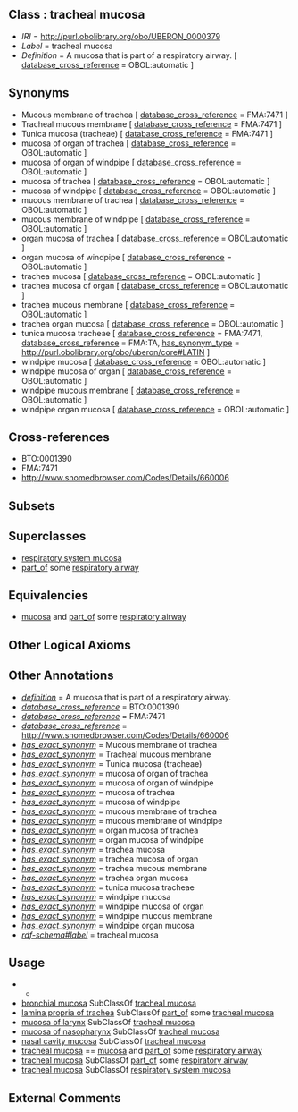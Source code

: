 
## Class : tracheal mucosa

 * *IRI* = http://purl.obolibrary.org/obo/UBERON_0000379
 * *Label* = tracheal mucosa
 * *Definition* = A mucosa that is part of a respiratory airway. [ [database_cross_reference](../../ef/oboInOwl#hasDbXref.md) = OBOL:automatic ]

## Synonyms

 * Mucous membrane of trachea [ [database_cross_reference](../../ef/oboInOwl#hasDbXref.md) = FMA:7471 ]
 * Tracheal mucous membrane [ [database_cross_reference](../../ef/oboInOwl#hasDbXref.md) = FMA:7471 ]
 * Tunica mucosa (tracheae) [ [database_cross_reference](../../ef/oboInOwl#hasDbXref.md) = FMA:7471 ]
 * mucosa of organ of trachea [ [database_cross_reference](../../ef/oboInOwl#hasDbXref.md) = OBOL:automatic ]
 * mucosa of organ of windpipe [ [database_cross_reference](../../ef/oboInOwl#hasDbXref.md) = OBOL:automatic ]
 * mucosa of trachea [ [database_cross_reference](../../ef/oboInOwl#hasDbXref.md) = OBOL:automatic ]
 * mucosa of windpipe [ [database_cross_reference](../../ef/oboInOwl#hasDbXref.md) = OBOL:automatic ]
 * mucous membrane of trachea [ [database_cross_reference](../../ef/oboInOwl#hasDbXref.md) = OBOL:automatic ]
 * mucous membrane of windpipe [ [database_cross_reference](../../ef/oboInOwl#hasDbXref.md) = OBOL:automatic ]
 * organ mucosa of trachea [ [database_cross_reference](../../ef/oboInOwl#hasDbXref.md) = OBOL:automatic ]
 * organ mucosa of windpipe [ [database_cross_reference](../../ef/oboInOwl#hasDbXref.md) = OBOL:automatic ]
 * trachea mucosa [ [database_cross_reference](../../ef/oboInOwl#hasDbXref.md) = OBOL:automatic ]
 * trachea mucosa of organ [ [database_cross_reference](../../ef/oboInOwl#hasDbXref.md) = OBOL:automatic ]
 * trachea mucous membrane [ [database_cross_reference](../../ef/oboInOwl#hasDbXref.md) = OBOL:automatic ]
 * trachea organ mucosa [ [database_cross_reference](../../ef/oboInOwl#hasDbXref.md) = OBOL:automatic ]
 * tunica mucosa tracheae [ [database_cross_reference](../../ef/oboInOwl#hasDbXref.md) = FMA:7471, [database_cross_reference](../../ef/oboInOwl#hasDbXref.md) = FMA:TA, [has_synonym_type](../../pe/oboInOwl#hasSynonymType.md) = http://purl.obolibrary.org/obo/uberon/core#LATIN ]
 * windpipe mucosa [ [database_cross_reference](../../ef/oboInOwl#hasDbXref.md) = OBOL:automatic ]
 * windpipe mucosa of organ [ [database_cross_reference](../../ef/oboInOwl#hasDbXref.md) = OBOL:automatic ]
 * windpipe mucous membrane [ [database_cross_reference](../../ef/oboInOwl#hasDbXref.md) = OBOL:automatic ]
 * windpipe organ mucosa [ [database_cross_reference](../../ef/oboInOwl#hasDbXref.md) = OBOL:automatic ]

## Cross-references

 * BTO:0001390
 * FMA:7471
 * http://www.snomedbrowser.com/Codes/Details/660006

## Subsets


## Superclasses

 * [respiratory system mucosa](../../UBERON/85/UBERON_0004785.md)
 * [part_of](../../BFO/50/BFO_0000050.md) some [respiratory airway](../../UBERON/05/UBERON_0001005.md)

## Equivalencies

 * [mucosa](../../UBERON/44/UBERON_0000344.md) and [part_of](../../BFO/50/BFO_0000050.md) some [respiratory airway](../../UBERON/05/UBERON_0001005.md)

## Other Logical Axioms


## Other Annotations

 * *[definition](../../IAO/15/IAO_0000115.md)* = A mucosa that is part of a respiratory airway.
 * *[database_cross_reference](../../ef/oboInOwl#hasDbXref.md)* = BTO:0001390
 * *[database_cross_reference](../../ef/oboInOwl#hasDbXref.md)* = FMA:7471
 * *[database_cross_reference](../../ef/oboInOwl#hasDbXref.md)* = http://www.snomedbrowser.com/Codes/Details/660006
 * *[has_exact_synonym](../../ym/oboInOwl#hasExactSynonym.md)* = Mucous membrane of trachea
 * *[has_exact_synonym](../../ym/oboInOwl#hasExactSynonym.md)* = Tracheal mucous membrane
 * *[has_exact_synonym](../../ym/oboInOwl#hasExactSynonym.md)* = Tunica mucosa (tracheae)
 * *[has_exact_synonym](../../ym/oboInOwl#hasExactSynonym.md)* = mucosa of organ of trachea
 * *[has_exact_synonym](../../ym/oboInOwl#hasExactSynonym.md)* = mucosa of organ of windpipe
 * *[has_exact_synonym](../../ym/oboInOwl#hasExactSynonym.md)* = mucosa of trachea
 * *[has_exact_synonym](../../ym/oboInOwl#hasExactSynonym.md)* = mucosa of windpipe
 * *[has_exact_synonym](../../ym/oboInOwl#hasExactSynonym.md)* = mucous membrane of trachea
 * *[has_exact_synonym](../../ym/oboInOwl#hasExactSynonym.md)* = mucous membrane of windpipe
 * *[has_exact_synonym](../../ym/oboInOwl#hasExactSynonym.md)* = organ mucosa of trachea
 * *[has_exact_synonym](../../ym/oboInOwl#hasExactSynonym.md)* = organ mucosa of windpipe
 * *[has_exact_synonym](../../ym/oboInOwl#hasExactSynonym.md)* = trachea mucosa
 * *[has_exact_synonym](../../ym/oboInOwl#hasExactSynonym.md)* = trachea mucosa of organ
 * *[has_exact_synonym](../../ym/oboInOwl#hasExactSynonym.md)* = trachea mucous membrane
 * *[has_exact_synonym](../../ym/oboInOwl#hasExactSynonym.md)* = trachea organ mucosa
 * *[has_exact_synonym](../../ym/oboInOwl#hasExactSynonym.md)* = tunica mucosa tracheae
 * *[has_exact_synonym](../../ym/oboInOwl#hasExactSynonym.md)* = windpipe mucosa
 * *[has_exact_synonym](../../ym/oboInOwl#hasExactSynonym.md)* = windpipe mucosa of organ
 * *[has_exact_synonym](../../ym/oboInOwl#hasExactSynonym.md)* = windpipe mucous membrane
 * *[has_exact_synonym](../../ym/oboInOwl#hasExactSynonym.md)* = windpipe organ mucosa
 * *[rdf-schema#label](../../el/rdf-schema#label.md)* = tracheal mucosa

## Usage

 * -
 * [bronchial mucosa](../../UBERON/10/UBERON_0000410.md) SubClassOf [tracheal mucosa](../../UBERON/79/UBERON_0000379.md)
 * [lamina propria of trachea](../../UBERON/31/UBERON_0000031.md) SubClassOf [part_of](../../BFO/50/BFO_0000050.md) some [tracheal mucosa](../../UBERON/79/UBERON_0000379.md)
 * [mucosa of larynx](../../UBERON/24/UBERON_0001824.md) SubClassOf [tracheal mucosa](../../UBERON/79/UBERON_0000379.md)
 * [mucosa of nasopharynx](../../UBERON/22/UBERON_0005022.md) SubClassOf [tracheal mucosa](../../UBERON/79/UBERON_0000379.md)
 * [nasal cavity mucosa](../../UBERON/26/UBERON_0001826.md) SubClassOf [tracheal mucosa](../../UBERON/79/UBERON_0000379.md)
 * [tracheal mucosa](../../UBERON/79/UBERON_0000379.md) == [mucosa](../../UBERON/44/UBERON_0000344.md) and [part_of](../../BFO/50/BFO_0000050.md) some [respiratory airway](../../UBERON/05/UBERON_0001005.md)
 * [tracheal mucosa](../../UBERON/79/UBERON_0000379.md) SubClassOf [part_of](../../BFO/50/BFO_0000050.md) some [respiratory airway](../../UBERON/05/UBERON_0001005.md)
 * [tracheal mucosa](../../UBERON/79/UBERON_0000379.md) SubClassOf [respiratory system mucosa](../../UBERON/85/UBERON_0004785.md)

## External Comments

